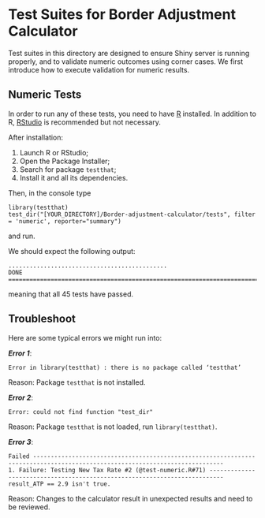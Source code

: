 Test Suites for Border Adjustment Calculator
======================================

Test suites in this directory are designed to ensure Shiny server is running 
properly, and to validate numeric outcomes using corner cases. We first
introduce how to execute validation for numeric results. 

Numeric Tests
-------------------

In order to run any of these tests, you need to have 
[R](https://www.r-project.org/) installed. In addition to R, 
[RStudio](https://www.rstudio.com/) is recommended but not necessary. 

After installation:
1. Launch R or RStudio;
2. Open the Package Installer;
3. Search for package `testthat`;
4. Install it and all its dependencies.

Then, in the console type 
```
library(testthat)
test_dir("[YOUR_DIRECTORY]/Border-adjustment-calculator/tests", filter = 'numeric', reporter="summary")
```
and run. 

We should expect the following output:
```
.............................................
DONE ==============================================================================================================================
```
meaning that all 45 tests have passed. 

Troubleshoot
------------------
Here are some typical errors we might run into:

***Error 1***:
```
Error in library(testthat) : there is no package called ‘testthat’
```
Reason: Package `testthat` is not installed.

***Error 2***:
```
Error: could not find function "test_dir"
```
Reason: Package `testthat` is not loaded, run `library(testthat)`.

***Error 3***:
```
Failed ----------------------------------------------------------------------------------------------------------------------------
1. Failure: Testing New Tax Rate #2 (@test-numeric.R#71) --------------------------------------------------------------------------
result_ATP == 2.9 isn't true.
```
Reason: Changes to the calculator result in unexpected results and need to be reviewed. 

